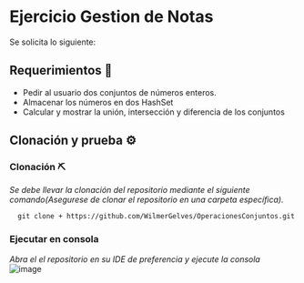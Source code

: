 # Ejercicio Gestion de Notas
Se solicita lo siguiente: 

## Requerimientos 📌
* Pedir al usuario dos conjuntos de números enteros.
* Almacenar los números en dos HashSet<Integer> 
* Calcular y mostrar la unión, intersección y diferencia de los conjuntos

## Clonación y prueba ⚙️

### Clonación ⛏️

_Se debe llevar la clonación del repositorio mediante el siguiente comando(Asegurese de clonar el repositorio en una carpeta específica)._

```
  git clone + https://github.com/WilmerGelves/OperacionesConjuntos.git
```

### Ejecutar en consola

_Abra el el repositorio en su IDE de preferencia y ejecute la consola_
<br>
![image](https://github.com/user-attachments/assets/6e48de73-4d63-4238-bda3-eb0fea155f62)
